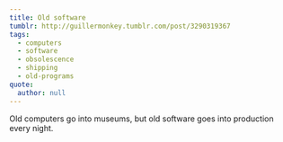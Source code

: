 ```yaml
---
title: Old software
tumblr: http://guillermonkey.tumblr.com/post/3290319367
tags:
  - computers
  - software
  - obsolescence
  - shipping
  - old-programs
quote:
  author: null
---
```


Old computers go into museums, but old software goes into production every night.
